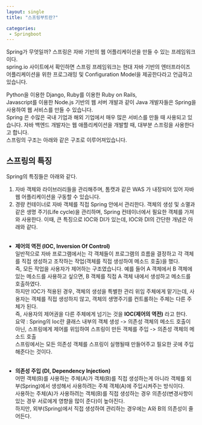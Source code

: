 ```yaml
---
layout: single
title: "스프링부트란?"

categories:
 - Springboot
---
```



Spring가 무엇일까? 스프링은 자바 기반의 웹 어플리케이션을 만들 수 있는 프레임워크이다. <br>
spring.io 사이트에서 확인하면 스프링 프레임워크는 현대 자바 기반의 엔터프라이즈 어플리케이션을 위한 프로그래밍 및 Configuration Model을 제공한다라고 언급하고 있습니다. <br>

Python을 이용한 Django, Ruby를 이용한 Ruby on Rails, <br>
Javascript를 이용한 Node.js 기반의 웹 서버 개발과 같이 Java 개발자들은 Spring을 사용하여 웹 서비스를 만들 수 있습니다. <br>
Spring 은 수많은 국내 기업과 해외 기업에서 매우 많은 서비스를 만들 때 사용되고 있습니다. 자바 백엔드 개발자는 웹 애플리케이션을 개발할 때, 대부분 스프링을 사용한다고 합니다. <br>
스프링의 구조는 아래와 같은 구조로 이루어져있습니다. <br>

## 스프링의 특징
Spring의 특징들은 아래와 같다. <br>

1. 자바 객체와 라이브러리들을 관리해주며, 톰캣과 같은 WAS 가 내장되어 있어 자바 웹 어플리케이션을 구동할 수 있습니다. 
2. 경량 컨테이너로 자바 객체를 직접 Spring 안에서 관리한다. 객체의 생성 및 소멸과 같은 생명 주기(Life cycle)을 관리하며, Spring 컨테이너에서 필요한 객체를 가져와 사용한다.
이때, 큰 특징으로 IOC와 DI가 있는데, IOC와 DI의 간단한 개념은 아래와 같다. <br> <br>

- **제어의 역전 (IOC, Inversion Of Control)** <br>
일반적으로 자바 프로그램에서는 각 객체들이 프로그램의 흐름을 결정하고 각 객체를 직접 생성하고 조작하는 작업(객체를 직접 생성하여 메소드 호출)을 했다. <br>
즉, 모든 작업을 사용자가 제어하는 구조였습니다. 예를 들어 A 객체에서 B 객체에 있는 메소드를 사용하고 싶으면, B 객체를 직접 A 객체 내에서 생성하고 메소드를 호출하였다. <br>
하지만 IOC가 적용된 경우, 객체의 생성을 특별한 관리 위임 주체에게 맡기는데, 사용자는 객체를 직접 생성하지 않고, 객체의 생명주기를 컨트롤하는 주체는 다른 주체가 된다. <br>
즉, 사용자의 제어권을 다른 주체에게 넘기는 것을 **IOC(제어의 역전)** 라고 한다. <br>
요약 : Spring의 Ioc란 클래스 내부의 객체 생성 -> 의존성 객체의 메소드 호출이 아닌, 스프링에게 제어를 위임하여 스프링이 만든 객체를 주입 -> 의존성 객체의 메소드 호출  <br>
스프링에서는 모든 의존성 객체를 스프링이 실행될때 만들어주고 필요한 곳에 주입해준다는 것이다. <br> <br>

- **의존성 주입 (DI, Dependency Injection)** <br>
어떤 객체(B)를 사용하는 주체(A)가 객체(B)를 직접 생성하는게 아니라 객체를 외부(Spring)에서 생성해서 사용하려는 주체 객체(A)에 주입시켜주는 방식이다. <br>
사용하는 주체(A)가 사용하려는 객체(B)를 직접 생성하는 경우 의존성(변경사항이 있는 경우 서로에게 영향을 많이 준다)이 높아진다. <br>
하지만, 외부(Spring)에서 직접 생성하여 관리하는 경우에는 A와 B의 의존성이 줄어든다. <br>
